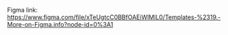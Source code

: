 Figma link:
https://www.figma.com/file/xTeUgtcC0BBfOAEiWlMlL0/Templates-%2319.-More-on-Figma.info?node-id=0%3A1